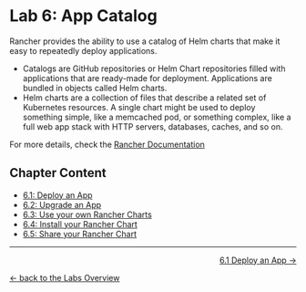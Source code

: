 # Lab 6: App Catalog

Rancher provides the ability to use a catalog of Helm charts that make it easy to repeatedly deploy applications.

* Catalogs are GitHub repositories or Helm Chart repositories filled with applications that are ready-made for deployment. Applications are bundled in objects called Helm charts.
* Helm charts are a collection of files that describe a related set of Kubernetes resources. A single chart might be used to deploy something simple, like a memcached pod, or something complex, like a full web app stack with HTTP servers, databases, caches, and so on.

For more details, check the [Rancher Documentation](https://rancher.com/docs/rancher/v2.x/en/catalog/)


## Chapter Content

* [6.1: Deploy an App](61_deployaapp.md)
* [6.2: Upgrade an App](62_upgradeapp.md)
* [6.3: Use your own Rancher Charts](63_helmcharts.md)
* [6.4: Install your Rancher Chart](64_managehelmcharts.md)
* [6.5: Share your Rancher Chart](65_sharehelmcharts.md)


---

<p width="100px" align="right"><a href="61_deployaapp.md">6.1 Deploy an App →</a></p>

[← back to the Labs Overview](../README.md)
